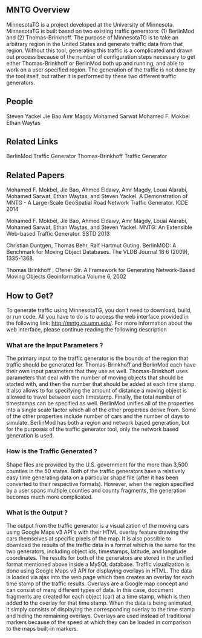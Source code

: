 ## MNTG Overview
MinnesotaTG is a project developed at the University of Minnesota. MinnesotaTG is built based on two existing traffic generators: (1) BerlinMod and (2) Thomas-Brinkhoff. The purpose of MinnesotaTG is to take an arbitrary region in the United States and generate traffic data from that region. Without this tool, generating this traffic is a complicated and drawn out process because of the number of configuration steps necessary to get either Thomas-Brinkhoff or BerlinMod both up and running, and able to work on a user specified region. The generation of the traffic is not done by the tool itself, but rather it is performed by these two different traffic generators. 

## People
Steven Yackel
Jie Bao
Amr Magdy
Mohamed Sarwat
Mohamed F. Mokbel
Ethan Waytas


## Related Links
BerlinMod Traffic Generator
Thomas-Brinkhoff Traffic Generator


## Related Papers

Mohamed F. Mokbel, Jie Bao, Ahmed Eldawy, Amr Magdy, Louai Alarabi, Mohamed Sarwat, Ethan Waytas, and Steven Yackel. 
A Demonstration of MNTG - A Large-Scale GeoSpatial Road Network Traffic Generator. 
ICDE 2014


Mohamed F. Mokbel, Jie Bao, Ahmed Eldawy, Amr Magdy, Louai Alarabi, Mohamed Sarwat, Ethan Waytas, and Steven Yackel. 
MNTG: An Extensible Web-based Traffic Generator.
SSTD 2013


Christian Duntgen, Thomas Behr, Ralf Hartmut Guting. BerlinMOD: A Benchmark for Moving Object Databases.
The VLDB Journal 18:6 (2009), 1335-1368.

Thomas Brinkhoff , Ofener Str. A Framework for Generating Network-Based Moving Objects 
Geoinformatica Volume 6, 2002 

## How to Get?
To generate traffic using MinnesotaTG, you don't need to download, build, or run code. All you have to do is to access the web interface provided in the following link: http://mntg.cs.umn.edu/.
For more information about the web interface, please continue reading the following description 

### What are the Input Parameters ?
The primary input to the traffic generator is the bounds of the region that traffic should be generated for. Thomas-Brinkhoff and BerlinMod each have their own input parameters that they use as well. Thomas-Brinkhoff uses parameters that deal with the number of moving objects that should be started with, and then the number that should be added at each time stamp. It also allows to for specifying the amount of distance a moving object is allowed to travel between each timestamp. Finally, the total number of timestamps can be specified as well. BerlinMod unifies all of the properties into a single scale factor which all of the other properties derive from. Some of the other properties include number of cars and the number of days to simulate. BerlinMod has both a region and network based generation, but for the purposes of the traffic generator tool, only the network based generation is used. 


### How is the Traffic Generated ?
Shape files are provided by the U.S. government for the more than 3,500 counties in the 50 states. Both of the traffic generators have a relatively easy time generating data on a particular shape file (after it has been converted to their respective formats). However, when the region specified by a user spans multiple counties and county fragments, the generation becomes much more complicated. 

### What is the Output ?
The output from the traffic generator is a visualization of the moving cars using Google Maps v3 API's with their HTML overlay feature drawing the cars themselves at specific pixels of the map. It is also possible to download the results of the traffic data in a format which is the same for the two generators, including object ids, timestamps, latitude, and longitude coordinates. The results for both of the generators are stored in the unified format mentioned above inside a MySQL database. Traffic visualization is done using Google Maps v3 API for displaying overlays in HTML. The data is loaded via ajax into the web page which then creates an overlay for each time stamp of the traffic results. Overlays are a Google map concept and can consist of many different types of data. In this case, document fragments are created for each object (car) at a time stamp, which is then added to the overlay for that time stamp. When the data is being animated, it simply consists of displaying the corresponding overlay to the time stamp and hiding the remaining overlays. Overlays are used instead of traditional markers because of the speed at which they can be loaded in comparison to the maps built-in markers. 

